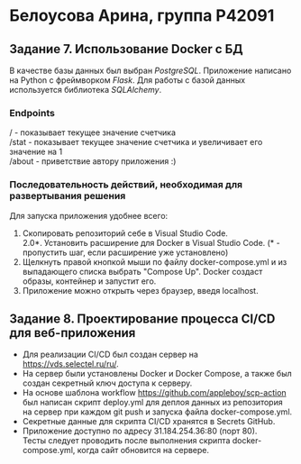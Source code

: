 # Белоусова Арина, группа Р42091
## Задание 7. Использование Docker с БД
В качестве базы данных был выбран _PostgreSQL_. Приложение написано на Python с фреймворком _Flask_. Для работы с базой данных используется библиотека _SQLAlchemy_.  
### Endpoints
/ - показывает текущее значение счетчика  
/stat - показывает текущее значение счетчика и увеличивает его значение на 1  
/about - приветствие автору приложения :)  

 ### Последовательность действий, необходимая для развертывания решения
Для запуска приложения удобнее всего:
1. Cкопировать репозиторий себе в Visual Studio Code.  
2.0*. Установить расширение для Docker в Visual Studio Code. (* - пропустить шаг, если расширение уже установлено)  
3. Щелкнуть правой кнопкой мыши по файлу docker-compose.yml и из выпадающего списка выбрать "Compose Up". Docker создаст образы, контейнер и запустит его.
4. Приложение можно открыть через браузер, введя localhost.
  
## Задание 8. Проектирование процесса CI/CD для веб-приложения
* Для реализации CI/CD был создан сервер на https://vds.selectel.ru/ru/.  
* На сервер были установлены Docker и Docker Compose, а также был создан секретный ключ доступа к серверу.  
* На основе шаблона workflow https://github.com/appleboy/scp-action был написан скрипт deploy.yml для деплоя данных из репозитория на сервер при каждом git push и запуска файла docker-compose.yml.  
* Секретные данные для скрипта CI/CD хранятся в Secrets GitHub.  
* Приложение доступно по адресу 31.184.254.36:80 (порт 80).  
Тесты следует проводить после выполнения скрипта docker-compose.yml, когда сайт обновится на сервере.
